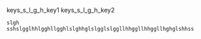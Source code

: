 keys_s_l_g_h_key1
keys_s_l_g_h_key2



```practicetyping
slgh
sshslgglhhlgghllgghlslghhglslgglslggllhhggllhhggllhghglshhss
```